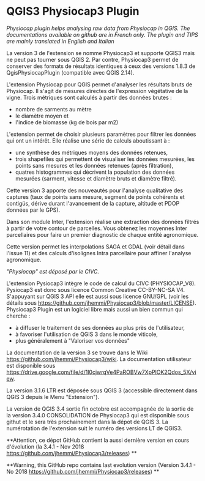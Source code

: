 # QGIS3 Physiocap3 Plugin
_Physiocap plugin helps analysing raw data from Physiocap in QGIS. The documentations available on github are in French only. 
The plugin and TIPS are mainly translated in English and Italian_

La version 3 de l'extension se nomme Physiocap3 et supporte QGIS3 mais ne peut pas tourner sous QGIS 2. Par contre, Physiocap3 permet de conserver des formats de résultats identiques à ceux des versions 1.8.3 de QgisPhysiocapPlugin (compatible avec QGIS 2.14).

L'extension Physiocap pour QGIS permet d'analyser les résultats bruts de Physiocap. Il s'agit de mesures directes de l'expression végétative de la vigne.
Trois métriques sont calculés à partir des données brutes :
* nombre de sarments au mètre
* le diamètre moyen et
* l'indice de biomasse (kg de bois par m2)
	
L'extension permet de choisir plusieurs paramètres pour filtrer les données qui ont un intérêt. Elle réalise une série de calculs aboutissant à :
* une synthèse des métriques moyens des données retenues,
* trois shapefiles qui permettent de visualiser les données mesurées, les points sans mesures et les données retenues (après filtration),
* quatres histogrammes qui décrivent la population des données mesurées (sarment, vitesse et diamètre bruts et diamètre filtré).

Cette version 3 apporte des nouveautés pour l'analyse qualitative des captures (taux de points sans mesure, segment de points cohérents et contigüs, dérive durant l'avancement de la capture, altitude et PDOP données par le GPS).

Dans son module Inter, l'extension réalise une extraction des données filtrés à partir de votre contour de parcelles. Vous obtenez les moyennes Inter parcellaires pour faire un premier diagnostic de chaque entité agronomique.

Cette version permet les interpolations SAGA et GDAL (voir détail dans l'issue 11) et des calculs d'isolignes Intra parcellaire pour affiner l'analyse agronomique. 

*"Physiocap" est déposé par le CIVC.*

L'extension Pysiocap3 intègre le code de calcul du CIVC (PHYSIOCAP_V8). Pysiocap3 est donc sous licence Common Creative CC-BY-NC-SA V4. S'appuyant sur QGIS 3 API elle est aussi sous licence GNU/GPL (voir les détails sous https://github.com/jhemmi/Physiocap3/blob/master/LICENSE). Physiocap3 Plugin est un logiciel libre mais aussi un bien commun qui cherche :
* à diffuser le traitement de ses données au plus près de l'utilisateur,
* à favoriser l'utilisation de QGIS 3 dans le monde viticole,
* plus généralement à "Valoriser vos données"

La documentation de la version 3 se trouve dans le Wiki https://github.com/jhemmi/Physiocap3/wiki. La documentation utilisateur est disponible sous https://drive.google.com/file/d/1l0cjwrqVe4PaROBVw7XpPlOK2Qdos_5X/view.

La version 3.1.6 LTR est déposée sous QGIS 3 (accessible directement dans QGIS 3 depuis le Menu "Extension").

La version de QGIS 3.4 sortie fin octobre est accompagnée de la sortie de la version 3.4.0 CONSOLIDATION de Physiocap3 qui est disponible sous githut et le sera très prochainement dans la dépot de QGIS 3.
La numérotation de l'extension suit le numéro des versions LT de QGIS3.

**Attention, ce dépot GitHub contient la aussi dernière version en cours d'évolution (la 3.4.1 - Nov 2018 https://github.com/jhemmi/Physiocap3/releases) **

**Warning, this GitHub repo contains last evolution version (Version 3.4.1 - No 2018 https://github.com/jhemmi/Physiocap3/releases) **
